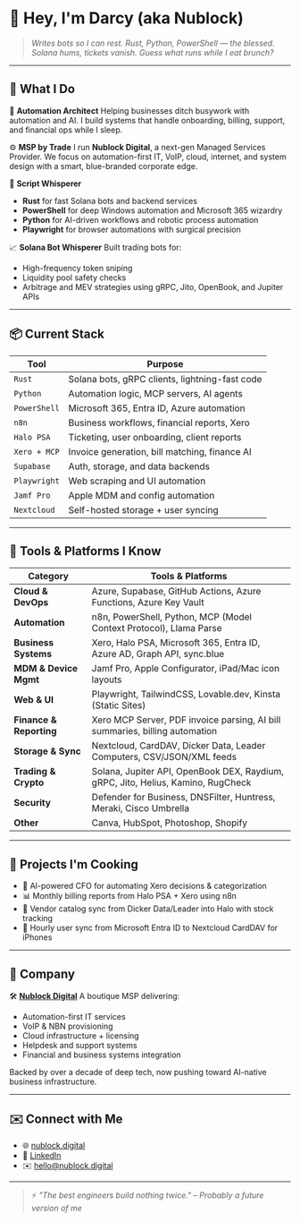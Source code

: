 # 👋 Hey, I'm Darcy (aka Nublock)

> *Writes bots so I can rest.
> Rust, Python, PowerShell — the blessed.
> Solana hums, tickets vanish.
> Guess what runs while I eat brunch?*

---

## 🔧 What I Do

🧠 **Automation Architect**
Helping businesses ditch busywork with automation and AI. I build systems that handle onboarding, billing, support, and financial ops while I sleep.

⚙️ **MSP by Trade**
I run **Nublock Digital**, a next-gen Managed Services Provider. We focus on automation-first IT, VoIP, cloud, internet, and system design with a smart, blue-branded corporate edge.

🐍 **Script Whisperer**

* **Rust** for fast Solana bots and backend services
* **PowerShell** for deep Windows automation and Microsoft 365 wizardry
* **Python** for AI-driven workflows and robotic process automation
* **Playwright** for browser automations with surgical precision

📈 **Solana Bot Whisperer**
Built trading bots for:

* High-frequency token sniping
* Liquidity pool safety checks
* Arbitrage and MEV strategies using gRPC, Jito, OpenBook, and Jupiter APIs

---

## 📦 Current Stack

| Tool         | Purpose                                        |
| ------------ | ---------------------------------------------- |
| `Rust`       | Solana bots, gRPC clients, lightning-fast code |
| `Python`     | Automation logic, MCP servers, AI agents       |
| `PowerShell` | Microsoft 365, Entra ID, Azure automation      |
| `n8n`        | Business workflows, financial reports, Xero    |
| `Halo PSA`   | Ticketing, user onboarding, client reports     |
| `Xero + MCP` | Invoice generation, bill matching, finance AI  |
| `Supabase`   | Auth, storage, and data backends               |
| `Playwright` | Web scraping and UI automation                 |
| `Jamf Pro`   | Apple MDM and config automation                |
| `Nextcloud`  | Self-hosted storage + user syncing             |

---

## 🔭 Tools & Platforms I Know

| Category                | Tools & Platforms                                                                |
| ----------------------- | -------------------------------------------------------------------------------- |
| **Cloud & DevOps**      | Azure, Supabase, GitHub Actions, Azure Functions, Azure Key Vault                |
| **Automation**          | n8n, PowerShell, Python, MCP (Model Context Protocol), Llama Parse               |
| **Business Systems**    | Xero, Halo PSA, Microsoft 365, Entra ID, Azure AD, Graph API, sync.blue          |
| **MDM & Device Mgmt**   | Jamf Pro, Apple Configurator, iPad/Mac icon layouts                              |
| **Web & UI**            | Playwright, TailwindCSS, Lovable.dev, Kinsta (Static Sites)                      |
| **Finance & Reporting** | Xero MCP Server, PDF invoice parsing, AI bill summaries, billing automation      |
| **Storage & Sync**      | Nextcloud, CardDAV, Dicker Data, Leader Computers, CSV/JSON/XML feeds            |
| **Trading & Crypto**    | Solana, Jupiter API, OpenBook DEX, Raydium, gRPC, Jito, Helius, Kamino, RugCheck |
| **Security**            | Defender for Business, DNSFilter, Huntress, Meraki, Cisco Umbrella               |
| **Other**               | Canva, HubSpot, Photoshop, Shopify                                               |

---

## 🔭 Projects I'm Cooking

* 🤖 AI-powered CFO for automating Xero decisions & categorization
* 📊 Monthly billing reports from Halo PSA + Xero using n8n
* 🧾 Vendor catalog sync from Dicker Data/Leader into Halo with stock tracking
* 🔄 Hourly user sync from Microsoft Entra ID to Nextcloud CardDAV for iPhones

---

## 💼 Company

🛠️ **[Nublock Digital](https://nublock.digital)**
A boutique MSP delivering:

* Automation-first IT services
* VoIP & NBN provisioning
* Cloud infrastructure + licensing
* Helpdesk and support systems
* Financial and business systems integration

Backed by over a decade of deep tech, now pushing toward AI-native business infrastructure.

---

## ✉️ Connect with Me

* 🌐 [nublock.digital](https://nublock.digital)
* 💼 [LinkedIn](https://www.linkedin.com/in/darcydrum/)
* ✉️ [hello@nublock.digital](mailto:hello@nublock.digital)

---

> ⚡ *"The best engineers build nothing twice."*
> *– Probably a future version of me*

